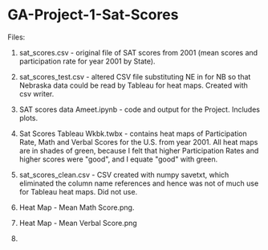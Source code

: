 # GA-Project-1-Sat-Scores

Files:

1) sat_scores.csv - original file of SAT scores from 2001 (mean scores and participation rate for year 2001 by State).

2) sat_scores_test.csv - altered CSV file substituting NE in for NB so that Nebraska data could be read by Tableau for heat maps. Created with csv writer.

3) SAT scores data Ameet.ipynb - code and output for the Project. Includes plots.

4) Sat Scores Tableau Wkbk.twbx - contains heat maps of Participation Rate, Math and Verbal Scores for the U.S. from year 2001. All heat maps are in shades of green, because I felt that higher Participation Rates and higher scores were "good", and I equate "good" with green.

5) sat_scores_clean.csv - CSV created with numpy savetxt, which eliminated the column name references and hence was not of much use for Tableau heat maps. Did not use.

6) Heat Map - Mean Math Score.png.

7) Heat Map - Mean Verbal Score.png

8) 
